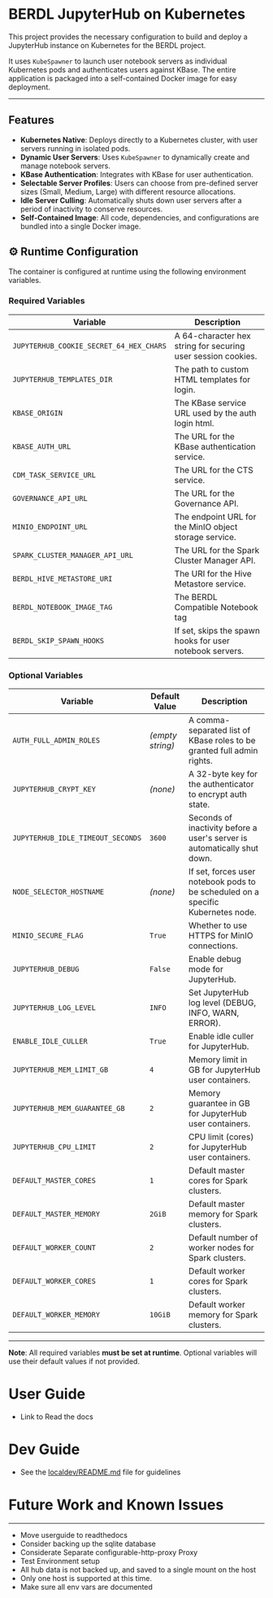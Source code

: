 # BERDL JupyterHub on Kubernetes

This project provides the necessary configuration to build and deploy a JupyterHub instance on Kubernetes for the BERDL project.

It uses `KubeSpawner` to launch user notebook servers as individual Kubernetes pods and authenticates users against KBase. The entire application is packaged into a self-contained Docker image for easy deployment.

---

## Features

* **Kubernetes Native**: Deploys directly to a Kubernetes cluster, with user servers running in isolated pods.
* **Dynamic User Servers**: Uses `KubeSpawner` to dynamically create and manage notebook servers.
* **KBase Authentication**: Integrates with KBase for user authentication.
* **Selectable Server Profiles**: Users can choose from pre-defined server sizes (Small, Medium, Large) with different resource allocations.
* **Idle Server Culling**: Automatically shuts down user servers after a period of inactivity to conserve resources.
* **Self-Contained Image**: All code, dependencies, and configurations are bundled into a single Docker image.


## ⚙️ Runtime Configuration

The container is configured at runtime using the following environment variables.

### Required Variables

| Variable                                | Description                                               |
|-----------------------------------------|-----------------------------------------------------------|
| `JUPYTERHUB_COOKIE_SECRET_64_HEX_CHARS` | A 64-character hex string for securing user session cookies. |
| `JUPYTERHUB_TEMPLATES_DIR`              | The path to custom HTML templates for login.              |
| `KBASE_ORIGIN`                          | The KBase service URL used by the auth login html.        |
| `KBASE_AUTH_URL`                        | The URL for the KBase authentication service.             |
| `CDM_TASK_SERVICE_URL`                  | The URL for the CTS service.                              |
| `GOVERNANCE_API_URL`                    | The URL for the Governance API.                           |
| `MINIO_ENDPOINT_URL`                    | The endpoint URL for the MinIO object storage service.    |
| `SPARK_CLUSTER_MANAGER_API_URL`         | The URL for the Spark Cluster Manager API.                |
| `BERDL_HIVE_METASTORE_URI`              | The URI for the Hive Metastore service.                   |
| `BERDL_NOTEBOOK_IMAGE_TAG`              | The BERDL Compatible Notebook tag                         |
| `BERDL_SKIP_SPAWN_HOOKS`                | If set, skips the spawn hooks for user notebook servers.  |
### Optional Variables

| Variable                                | Default Value    | Description                                                                      |
|-----------------------------------------|------------------|----------------------------------------------------------------------------------|
| `AUTH_FULL_ADMIN_ROLES`                 | _(empty string)_ | A comma-separated list of KBase roles to be granted full admin rights.           |
| `JUPYTERHUB_CRYPT_KEY`                  | _(none)_         | A 32-byte key for the authenticator to encrypt auth state.                       |
| `JUPYTERHUB_IDLE_TIMEOUT_SECONDS`       | `3600`           | Seconds of inactivity before a user's server is automatically shut down.         |
| `NODE_SELECTOR_HOSTNAME`                | _(none)_         | If set, forces user notebook pods to be scheduled on a specific Kubernetes node. |
| `MINIO_SECURE_FLAG`                     | `True`           | Whether to use HTTPS for MinIO connections.                                      |
| `JUPYTERHUB_DEBUG`                      | `False`          | Enable debug mode for JupyterHub.                                                |
| `JUPYTERHUB_LOG_LEVEL`                  | `INFO`           | Set JupyterHub log level (DEBUG, INFO, WARN, ERROR).                             |
| `ENABLE_IDLE_CULLER`                    | `True`           | Enable idle culler for JupyterHub.                                               |
| `JUPYTERHUB_MEM_LIMIT_GB`               | `4`              | Memory limit in GB for JupyterHub user containers.                               |
| `JUPYTERHUB_MEM_GUARANTEE_GB`           | `2`              | Memory guarantee in GB for JupyterHub user containers.                           |
| `JUPYTERHUB_CPU_LIMIT`                  | `2`              | CPU limit (cores) for JupyterHub user containers.                                |
| `DEFAULT_MASTER_CORES`                  | `1`              | Default master cores for Spark clusters.                                         |
| `DEFAULT_MASTER_MEMORY`                 | `2GiB`           | Default master memory for Spark clusters.                                         |
| `DEFAULT_WORKER_COUNT`                  | `2`              | Default number of worker nodes for Spark clusters.                               |
| `DEFAULT_WORKER_CORES`                  | `1`              | Default worker cores for Spark clusters.                                         |
| `DEFAULT_WORKER_MEMORY`                 | `10GiB`          | Default worker memory for Spark clusters.                                         |

---

**Note**: All required variables **must be set at runtime**. Optional variables will use their default values if not provided.

# User Guide
* Link to Read the docs

# Dev Guide
* See the [localdev/README.md](local_dev/README.md) file for guidelines


# Future Work and Known Issues

---
* Move userguide to readthedocs
* Consider backing up the sqlite database
* Considerate Separate configurable-http-proxy Proxy
* Test Environment setup
* All hub data is not backed up, and saved to a single mount on the host
* Only one host is supported at this time.
* Make sure all env vars are documented